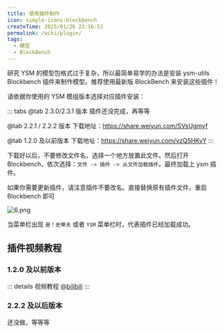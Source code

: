 ```yaml
---
title: 使用插件制作
icon: simple-icons:blockbench
createTime: 2025/01/26 23:16:51
permalink: /wiki/plugin/
tags:
  - 模型
  - BlockBench
---
```



研究 YSM 的模型包格式过于复杂，所以最简单易学的办法是安装 ysm-utils Blockbench 插件来制作模型。推荐使用最新版 BlockBench 来安装这些插件！

请依据你使用的 YSM 模组版本选择对应插件安装：

::: tabs
@tab 2.3.0/2.3.1 版本
插件还没完成，再等等

@tab 2.2.1 / 2.2.2 版本
下载地址：<https://share.weiyun.com/SVsUgmyf>

@tab 1.2.0 及以前版本
下载地址：<https://share.weiyun.com/vzQ5HKvY>
:::


下载好以后，不要修改文件名，选择一个地方放置此文件。然后打开 Blockbench，依次选择：`文件 -> 插件 -> 从文件加载插件`。最终加载上 ysm 插件。

如果你需要更新插件，请注意插件不要改名。直接替换原有插件文件，重启 Blockbench 即可

![6.png](https://s2.loli.net/2023/06/26/HpVFRtY8WCnP25G.png)

当菜单栏出现 `是！史蒂夫` 或者 `YSM` 菜单栏时，代表插件已经加载成功。

## 插件视频教程
### 1.2.0 及以前版本
::: details 视频教程
@[bilibili](BV1ah4y187xT)
:::

### 2.2.2 及以后版本
还没做，等等等
